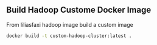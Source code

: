 ## Build Hadoop Custome Docker Image
From liliasfaxi hadoop image build a custom image 
``` sh
docker build -t custom-hadoop-cluster:latest .
```
